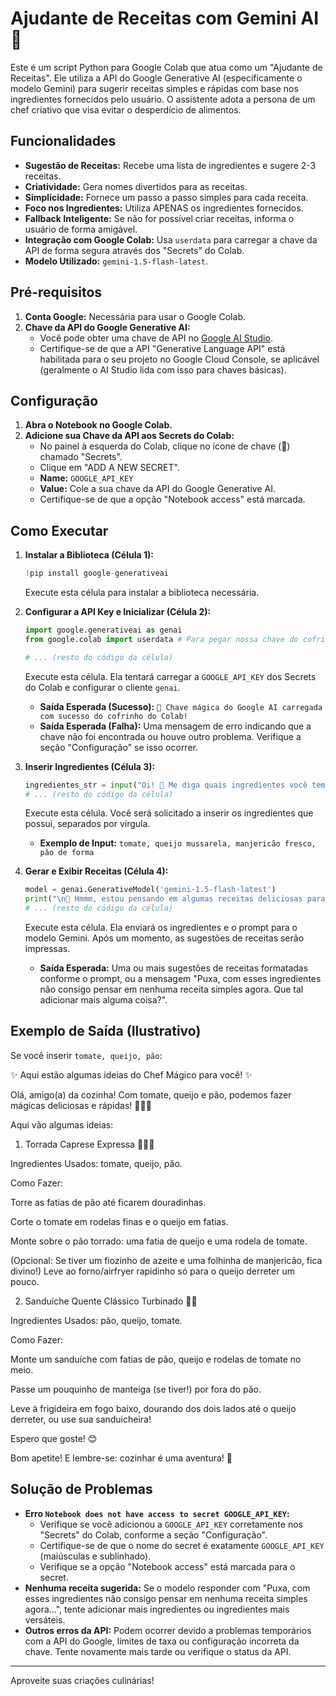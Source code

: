 # Ajudante de Receitas com Gemini AI 🍳

Este é um script Python para Google Colab que atua como um "Ajudante de Receitas". Ele utiliza a API do Google Generative AI (especificamente o modelo Gemini) para sugerir receitas simples e rápidas com base nos ingredientes fornecidos pelo usuário. O assistente adota a persona de um chef criativo que visa evitar o desperdício de alimentos.

## Funcionalidades

*   **Sugestão de Receitas:** Recebe uma lista de ingredientes e sugere 2-3 receitas.
*   **Criatividade:** Gera nomes divertidos para as receitas.
*   **Simplicidade:** Fornece um passo a passo simples para cada receita.
*   **Foco nos Ingredientes:** Utiliza APENAS os ingredientes fornecidos.
*   **Fallback Inteligente:** Se não for possível criar receitas, informa o usuário de forma amigável.
*   **Integração com Google Colab:** Usa `userdata` para carregar a chave da API de forma segura através dos "Secrets" do Colab.
*   **Modelo Utilizado:** `gemini-1.5-flash-latest`.

## Pré-requisitos

1.  **Conta Google:** Necessária para usar o Google Colab.
2.  **Chave da API do Google Generative AI:**
    *   Você pode obter uma chave de API no [Google AI Studio](https://aistudio.google.com/app/apikey).
    *   Certifique-se de que a API "Generative Language API" está habilitada para o seu projeto no Google Cloud Console, se aplicável (geralmente o AI Studio lida com isso para chaves básicas).

## Configuração

1.  **Abra o Notebook no Google Colab.**
2.  **Adicione sua Chave da API aos Secrets do Colab:**
    *   No painel à esquerda do Colab, clique no ícone de chave (🔑) chamado "Secrets".
    *   Clique em "ADD A NEW SECRET".
    *   **Name:** `GOOGLE_API_KEY`
    *   **Value:** Cole a sua chave da API do Google Generative AI.
    *   Certifique-se de que a opção "Notebook access" está marcada.

## Como Executar

1.  **Instalar a Biblioteca (Célula 1):**
    ```python
    !pip install google-generativeai
    ```
    Execute esta célula para instalar a biblioteca necessária.

2.  **Configurar a API Key e Inicializar (Célula 2):**
    ```python
    import google.generativeai as genai
    from google.colab import userdata # Para pegar nossa chave do cofrinho do Colab!

    # ... (resto do código da célula)
    ```
    Execute esta célula. Ela tentará carregar a `GOOGLE_API_KEY` dos Secrets do Colab e configurar o cliente `genai`.
    *   **Saída Esperada (Sucesso):** `🔑 Chave mágica do Google AI carregada com sucesso do cofrinho do Colab!`
    *   **Saída Esperada (Falha):** Uma mensagem de erro indicando que a chave não foi encontrada ou houve outro problema. Verifique a seção "Configuração" se isso ocorrer.

3.  **Inserir Ingredientes (Célula 3):**
    ```python
    ingredientes_str = input("Oi! 👋 Me diga quais ingredientes você tem na geladeira (separe com vírgula, por exemplo: tomate, queijo, pão): ")
    # ... (resto do código da célula)
    ```
    Execute esta célula. Você será solicitado a inserir os ingredientes que possui, separados por vírgula.
    *   **Exemplo de Input:** `tomate, queijo mussarela, manjericão fresco, pão de forma`

4.  **Gerar e Exibir Receitas (Célula 4):**
    ```python
    model = genai.GenerativeModel('gemini-1.5-flash-latest')
    print("\n🍳 Hmmm, estou pensando em algumas receitas deliciosas para você...")
    # ... (resto do código da célula)
    ```
    Execute esta célula. Ela enviará os ingredientes e o prompt para o modelo Gemini. Após um momento, as sugestões de receitas serão impressas.
    *   **Saída Esperada:** Uma ou mais sugestões de receitas formatadas conforme o prompt, ou a mensagem "Puxa, com esses ingredientes não consigo pensar em nenhuma receita simples agora. Que tal adicionar mais alguma coisa?".

## Exemplo de Saída (Ilustrativo)

Se você inserir `tomate, queijo, pão`:

✨ Aqui estão algumas ideias do Chef Mágico para você! ✨

Olá, amigo(a) da cozinha! Com tomate, queijo e pão, podemos fazer mágicas deliciosas e rápidas! 🧙‍♂️✨

Aqui vão algumas ideias:

1. Torrada Caprese Expressa 🍅🧀🌿

Ingredientes Usados: tomate, queijo, pão.

Como Fazer:

Torre as fatias de pão até ficarem douradinhas.

Corte o tomate em rodelas finas e o queijo em fatias.

Monte sobre o pão torrado: uma fatia de queijo e uma rodela de tomate.

(Opcional: Se tiver um fiozinho de azeite e uma folhinha de manjericão, fica divino!) Leve ao forno/airfryer rapidinho só para o queijo derreter um pouco.

2. Sanduíche Quente Clássico Turbinado 🥪🔥

Ingredientes Usados: pão, queijo, tomate.

Como Fazer:

Monte um sanduíche com fatias de pão, queijo e rodelas de tomate no meio.

Passe um pouquinho de manteiga (se tiver!) por fora do pão.

Leve à frigideira em fogo baixo, dourando dos dois lados até o queijo derreter, ou use sua sanduicheira!

Espero que goste! 😊

Bom apetite! E lembre-se: cozinhar é uma aventura! 🎉

## Solução de Problemas

*   **Erro `Notebook does not have access to secret GOOGLE_API_KEY`:**
    *   Verifique se você adicionou a `GOOGLE_API_KEY` corretamente nos "Secrets" do Colab, conforme a seção "Configuração".
    *   Certifique-se de que o nome do secret é exatamente `GOOGLE_API_KEY` (maiúsculas e sublinhado).
    *   Verifique se a opção "Notebook access" está marcada para o secret.
*   **Nenhuma receita sugerida:** Se o modelo responder com "Puxa, com esses ingredientes não consigo pensar em nenhuma receita simples agora...", tente adicionar mais ingredientes ou ingredientes mais versáteis.
*   **Outros erros da API:** Podem ocorrer devido a problemas temporários com a API do Google, limites de taxa ou configuração incorreta da chave. Tente novamente mais tarde ou verifique o status da API.

---

Aproveite suas criações culinárias!
